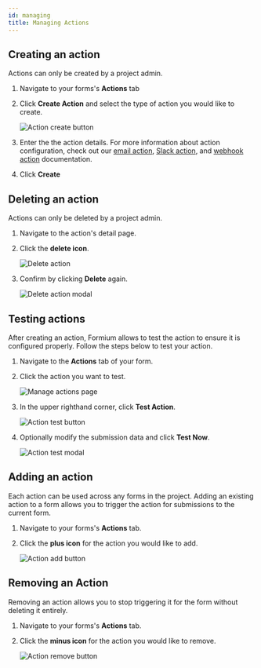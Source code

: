 ```yaml
---
id: managing
title: Managing Actions
---
```


## Creating an action

Actions can only be created by a project admin.

1. Navigate to your forms's **Actions** tab

2. Click **Create Action** and select the type of action you would like to create.

   ![Action create button](assets/actions/create-action-button.png)

3. Enter the the action details. For more information about action configuration, check out our [email action](actions/email.md), [Slack action](actions/slack.md), and [webhook action](actions/webhook.md) documentation.

4. Click **Create**

## Deleting an action

Actions can only be deleted by a project admin.

1. Navigate to the action's detail page.

2. Click the **delete icon**.

   ![Delete action](assets/actions/delete-action-button.png)

3. Confirm by clicking **Delete** again.

   ![Delete action modal](assets/actions/delete-action-modal.png)

## Testing actions

After creating an action, Formium allows to test the action to ensure it is configured properly. Follow the steps below to test your action.

1. Navigate to the **Actions** tab of your form.

2. Click the action you want to test.

   ![Manage actions page](assets/actions/manage-actions.png)

3. In the upper righthand corner, click **Test Action**.

   ![Action test button](assets/actions/test-action-button.png)

4. Optionally modify the submission data and click **Test Now**.

   ![Action test modal](assets/actions/test-action-modal.png)

## Adding an action

Each action can be used across any forms in the project. Adding an existing action to a form allows you to trigger the action for submissions to the current form.

1. Navigate to your forms's **Actions** tab.

2. Click the **plus icon** for the action you would like to add.

   ![Action add button](assets/actions/add-action-button.png)

## Removing an Action

Removing an action allows you to stop triggering it for the form without deleting it entirely.

1. Navigate to your forms's **Actions** tab.

2. Click the **minus icon** for the action you would like to remove.

   ![Action remove button](assets/actions/remove-action-button.png)
